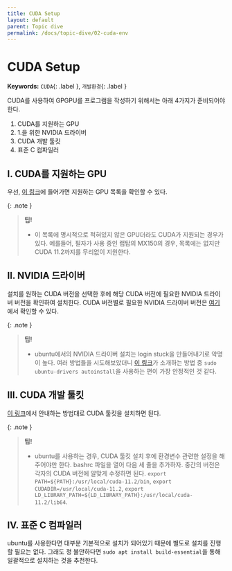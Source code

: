 ```yaml
---
title: CUDA Setup
layout: default
parent: Topic dive
permalink: /docs/topic-dive/02-cuda-env
---
```


# CUDA Setup

**Keywords:** `CUDA`{: .label }, `개발환경`{: .label }

CUDA를 사용하여 GPGPU를 프로그램을 작성하기 위해서는 아래 4가지가 준비되어야 한다.

1. CUDA를 지원하는 GPU
2. 1.을 위한 NVIDIA 드라이버
3. CUDA 개발 툴킷
4. 표준 C 컴파일러

## I. CUDA를 지원하는 GPU

우선, [이 링크](https://developer.nvidia.com/cuda-gpus)에 들어가면 지원하는 GPU 목록을 확인할 수 있다.

{: .note }
> **팁!**
> - 이 목록에 명시적으로 적혀있지 않은 GPU더라도 CUDA가 지원되는 경우가 있다. 예를들어, 필자가 사용 중인 랩탑의 MX150의 경우, 목록에는 없지만 CUDA 11.2까지를 무리없이 지원한다.

## II. NVIDIA 드라이버

설치를 원하는 CUDA 버전을 선택한 후에 해당 CUDA 버전에 필요한 NVIDIA 드라이버 버전을 확인하여 설치한다.
CUDA 버전별로 필요한 NVIDIA 드라이버 버전은 [여기](https://docs.nvidia.com/cuda/cuda-toolkit-release-notes/index.html)에서 확인할 수 있다.

{: .note }
> **팁!**
> - ubuntu에서의 NVIDIA 드라이버 설치는 login stuck을 만들어내기로 악명이 높다. 여러 방법들을 시도해보았더니 [이 링크](https://pstudio411.tistory.com/entry/Ubuntu-2004-Nvidia%EB%93%9C%EB%9D%BC%EC%9D%B4%EB%B2%84-%EC%84%A4%EC%B9%98%ED%95%98%EA%B8%B0)가 소개하는 방법 중 `sudo ubuntu-drivers autoinstall`을 사용하는 편이 가장 안정적인 것 같다.

## III. CUDA 개발 툴킷

[이 링크](https://developer.nvidia.com/cuda-downloads)에서 안내하는 방법대로 CUDA 툴킷을 설치하면 된다.

{: .note }
> **팁!**
> - ubuntu를 사용하는 경우, CUDA 툴킷 설치 후에 환경변수 관련한 설정을 해주어야만 한다. bashrc 파일을 열어 다음 세 줄을 추가하자. 중간의 버전은 각자의 CUDA 버전에 알맞게 수정하면 된다. `export PATH=${PATH}:/usr/local/cuda-11.2/bin`, `export CUDADIR=/usr/local/cuda-11.2`, `export LD_LIBRARY_PATH=${LD_LIBRARY_PATH}:/usr/local/cuda-11.2/lib64`.

## IV. 표준 C 컴파일러

ubuntu를 사용한다면 대부분 기본적으로 설치가 되어있기 때문에 별도로 설치를 진행할 필요는 없다. 그래도 정 불안하다면 `sudo apt install build-essential`을 통해 일괄적으로 설치하는 것을 추천한다.

<script src="https://utteranc.es/client.js"
        repo="i-am-wonseoklee/i-am-wonseoklee.github.io"
        issue-term="pathname"
        theme="github-dark-orange"
        crossorigin="anonymous"
        async>
</script>
